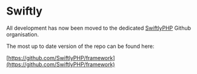 # Swiftly

All development has now been moved to the dedicated [SwiftlyPHP](https://github.com/SwiftlyPHP) Github organisation.

The most up to date version of the repo can be found here:

[https://github.com/SwiftlyPHP/framework](https://github.com/SwiftlyPHP/framework)
